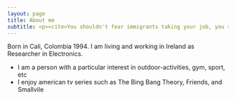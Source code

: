 ```yaml
---
layout: page
title: About me
subtitle: <p><cite>You shouldn't fear immigrants taking your job, you should fear robots</cite> by SEAD FADILPASIC, "Robots are coming to take your jobs away", IT Pro Portal, February 17, 2016</p>
---
```


Born in Cali, Colombia 1994. I am living and working in Ireland as Researcher in Electronics.  

- I am a person with a particular interest in outdoor-activities, gym, sport, etc
- I enjoy american tv series such as The Bing Bang Theory, Friends, and Smallvile


